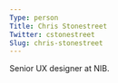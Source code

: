 ```yaml
---
Type: person
Title: Chris Stonestreet
Twitter: cstonestreet
Slug: chris-stonestreet
---
```


Senior UX designer at NIB.

